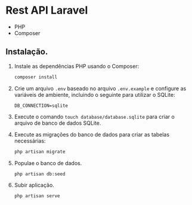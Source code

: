 # Rest API Laravel

- PHP 
- Composer

## Instalação. 

1. Instale as dependências PHP usando o Composer:
    ```bash
    composer install
    ```

2. Crie um arquivo `.env` baseado no arquivo `.env.example` e configure as variáveis de ambiente, incluindo o seguinte para utilizar o SQLite:
    ```plaintext
    DB_CONNECTION=sqlite
    ```

3. Execute o comando `touch database/database.sqlite` para criar o arquivo de banco de dados SQLite.


4. Execute as migrações do banco de dados para criar as tabelas necessárias:

   ```bash
   php artisan migrate
   ```

5. Populae o banco de dados.
    ```bash
    php artisan db:seed
    ```

6. Subir aplicação.
    ```bash
    php artisan serve
    ```
